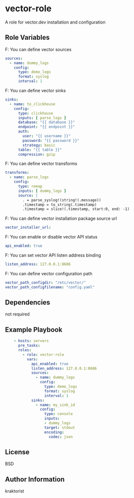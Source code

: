 vector-role
=========

A role for vector.dev installation and configuration

Role Variables
--------------

F: You can define vector sources

```yaml
sources:
  - name: dummy_logs
    config:
      type: demo_logs
      format: syslog
      interval: 1
```

F: You can define vector sinks

```yaml
sinks:
  - name: to_clickhouse
    config:
      type: clickhouse
      inputs: [ parse_logs ]
      database: "{{ database }}"
      endpoint: "{{ endpoint }}"
      auth:
        user: "{{ username }}"
        password: "{{ password }}"
        strategy: basic
      table: "{{ table }}"
      compression: gzip
```

F: You can define vector transforms

```yaml
transforms:
  - name: parse_logs
    config:
      type: remap
      inputs: [ dummy_logs ]
      source: |
        . = parse_syslog!(string!(.message))
        .timestamp = to_string(.timestamp)
        .timestamp = slice!(.timestamp, start:0, end: -1)
```
F: You can define vector installation package source url

```yaml
vector_installer_url: 
```
F: You can enable or disable vector API status

```yaml
api_enabled: true
```

F: You can set vector API listen address binding

```yaml
listen_address: 127.0.0.1:8686
```

F: You can define vector configuration path

```yaml
vector_path_configdir: "/etc/vector/"
vector_path_configfilename: "config.yaml"
```


Dependencies
------------

not required

Example Playbook
----------------
```yaml
    - hosts: servers
      pre_tasks:
      roles:
        - role: vector-role
          vars:
            api_enabled: true
            listen_address: 127.0.0.1:8686
            sources:
              - name: dummy_logs
                config:
                  type: demo_logs
                  format: syslog
                  interval: 1
            sinks:
              - name: my_sink_id
                config:
                  type: console
                  inputs:
                  - dummy_logs
                  target: stdout
                  encoding:
                    codec: json
```                    

License
-------

BSD

Author Information
------------------

kraktorist
